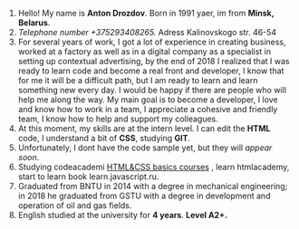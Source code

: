 1. Hello! My name is **Anton Drozdov**. Born in 1991 yaer, im from **Minsk, Belarus**.
2. *Telephone number +375293408265.* Adress Kalinovskogo str. 46-54
3. For several years of work, I got a lot of experience in creating business, worked at a factory as well as in a digital company as a specialist in setting up contextual advertising, by the end of 2018 I realized that I was ready to learn code and become a real front and developer, I know that for me it will be a difficult path, but I am ready to learn and learn something new every day. I would be happy if there are people who will help me along the way. My main goal is to become a developer, I love and know how to work in a team, I appreciate a cohesive and friendly team, I know how to help and support my colleagues.
4. At this moment, my skills are at the intern level. I can edit the **HTML** code, I understand a bit of **CSS**, studying **GIT**.
5. Unfortunately, I dont have the code sample yet, but they will *appear soon*.
6. Studying codeacademi [HTML&CSS basics courses](https://github.com/AntonDrazdou/rsschool-2019Q1-html-css) , learn htmlacademy, start to learn book learn.javascript.ru.
7. Graduated from BNTU in 2014 with a degree in mechanical engineering; in 2018 he graduated from GSTU with a degree in development and operation of oil and gas fields.
8. English studied at the university for **4 years**.  **Level A2+.**